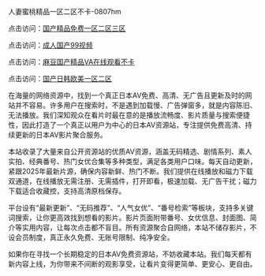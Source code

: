 人妻蜜桃精品一区二区不卡-0807hm

点击访问：<a href="https://heiliao2dmwwy.pages.dev">国产精品免费一区二区三区</a>

点击访问：<a href="https://heiliaoe8ajia.pages.dev">成人国产99视频</a>

点击访问：<a href="https://heiliaowzu4ur.pages.dev">麻豆国产精品VA在线观看不卡</a>

点击访问：<a href="https://heiliaoll4qsx.pages.dev">国产日韩欧美一区二区</a>


在海量的网络资源中，找到一个真正日本AV免费、高清、无广告且更新及时的网站并不容易。许多用户在搜索时，不是遇到加载慢、广告弹窗多，就是内容陈旧、无法播放。我们深知观众在看片时最在意的是播放流畅度、影片质量与搜索便捷性，因此打造了一个真正以用户为中心的日本AV资源站，专注提供免费高清、持续更新的日本AV影片聚合服务。

本站收录了大量来自公开资源站的优质AV资源，涵盖无码精选、剧情系列、素人实拍、经典番号、热门女优合集等多种类型，满足各类用户口味。每天自动更新，紧跟2025年最新片源，确保内容新鲜、热门不断。我们提供在线播放和磁力下载双通道，在线播放无需注册、无需插件，打开即看，极速加载、无广告干扰；磁力下载适合收藏控，支持高清原档保存。

平台设有“最新更新”、“无码推荐”、“人气女优”、“番号检索”等板块，支持多关键词搜索，让你更高效找到想看的影片。影片页面附带番号、女优信息、封面图、简介等实用内容，让每次点击都不盲目。所有资源聚合自网络，本站不储存影片，不设会员制度，真正永久免费、无账号限制、纯净安全。

如果你在寻找一个长期稳定的日本AV免费资源站，不妨收藏本站。我们每天都有新内容上线，为你带来不间断的观影享受，让看片变得更简单、更安心、更自由。


<span style="display:none;">[Canonical link](https://github.com/ss00026/40648 ）</span>
